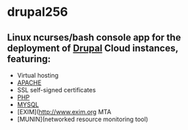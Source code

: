 # drupal256
## Linux ncurses/bash console app for the deployment of [Drupal](https://www.drupal.org) Cloud instances, featuring:

- Virtual hosting
- [APACHE](http://apache.org)
- SSL self-signed certificates
- [PHP](https://secure.php.net)
- [MYSQL](https://www.mysql.com)
- [EXIM](http://www.exim.org MTA
- [MUNIN](networked resource monitoring tool)
